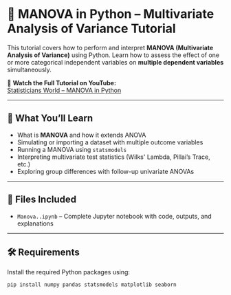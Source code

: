 # 🔬 MANOVA in Python – Multivariate Analysis of Variance Tutorial

This tutorial covers how to perform and interpret **MANOVA (Multivariate Analysis of Variance)** using Python. Learn how to assess the effect of one or more categorical independent variables on **multiple dependent variables** simultaneously.

🔗 **Watch the Full Tutorial on YouTube:**  
[Statisticians World – MANOVA in Python](https://www.youtube.com/watch?v=XvKssCyw6bk&list=PLfcufuzG7Jtdp8OeMCpvGB1moLLsYCOH9&index=10)

---

## 📌 What You’ll Learn

- What is **MANOVA** and how it extends ANOVA
- Simulating or importing a dataset with multiple outcome variables
- Running a MANOVA using `statsmodels`
- Interpreting multivariate test statistics (Wilks' Lambda, Pillai’s Trace, etc.)
- Exploring group differences with follow-up univariate ANOVAs

---

## 📁 Files Included

- `Manova..ipynb` – Complete Jupyter notebook with code, outputs, and explanations

---

## 🛠️ Requirements

Install the required Python packages using:

```bash
pip install numpy pandas statsmodels matplotlib seaborn

